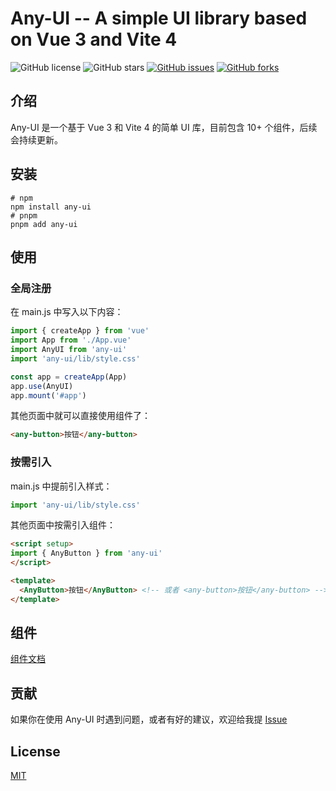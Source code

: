 # Any-UI -- A simple UI library based on Vue 3 and Vite 4

![GitHub license](https://img.shields.io/github/license/any86/any-ui)
![GitHub stars](https://img.shields.io/github/stars/wallleap/any-ui)
[![GitHub issues](https://img.shields.io/github/issues/wallleap/any-ui)](https://github.com/wallleap/any-ui/issues)
[![GitHub forks](https://img.shields.io/github/forks/wallleap/any-ui)](https://github.com/wallleap/any-ui/fork)

## 介绍

Any-UI 是一个基于 Vue 3 和 Vite 4 的简单 UI 库，目前包含 10+ 个组件，后续会持续更新。

## 安装

```shell
# npm
npm install any-ui
# pnpm
pnpm add any-ui
```

## 使用

### 全局注册

在 main.js 中写入以下内容：

```javascript
import { createApp } from 'vue'
import App from './App.vue'
import AnyUI from 'any-ui'
import 'any-ui/lib/style.css'

const app = createApp(App)
app.use(AnyUI)
app.mount('#app')
```

其他页面中就可以直接使用组件了：

```html
<any-button>按钮</any-button>
```

### 按需引入

main.js 中提前引入样式：

```javascript
import 'any-ui/lib/style.css'
```

其他页面中按需引入组件：

```html
<script setup>
import { AnyButton } from 'any-ui'
</script>

<template>
  <AnyButton>按钮</AnyButton> <!-- 或者 <any-button>按钮</any-button> -->
</template>
```

## 组件

[组件文档](https://anyui.oicode.cn/)

## 贡献

如果你在使用 Any-UI 时遇到问题，或者有好的建议，欢迎给我提 [Issue]()

## License

[MIT](https://opensource.org/license/mit/)
